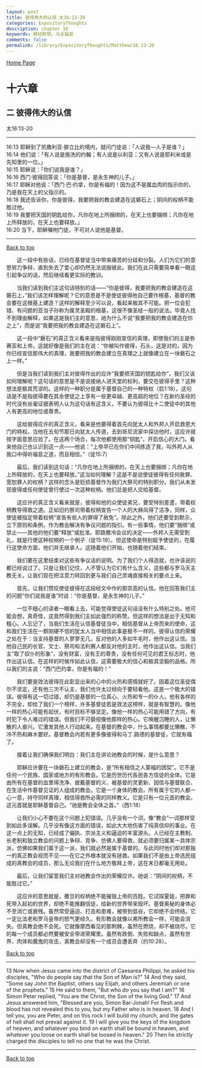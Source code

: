 ```yaml
---
layout: post
title: 彼得伟大的认信 太16:13-20
categories: ExpositoryThoughts
description: chapter 16
keywords: 释经默想，马太福音
comments: false
permalink: /library/ExpositoryThoughts/Matthew/16_13-20
---
```

[ Home Page ]({{site.baseurl}}/index) <br>

<a name="0"></a>
# 十六章 

## 二  彼得伟大的认信

太16:13-20

***

16:13 耶稣到了凯撒利亚·腓立比的境内，就问门徒说：「人说我—人子是谁？」<br>
16:14 他们说：「有人说是施洗的约翰；有人说是以利亚；又有人说是耶利米或是先知里的一位。」<br>
16:15 耶稣说：「你们说我是谁？」<br>
16:16 西门·彼得回答说：「你是基督，是永生神的儿子。」<br>
16:17 耶稣对他说：「西门·巴·约拿，你是有福的！因为这不是属血肉的指示你的，乃是我在天上的父指示的。<br>
16:18 我还告诉你，你是彼得，我要把我的教会建造在这磐石上；阴间的权柄不能胜过他。<br>
16:19 我要把天国的钥匙给你，凡你在地上所捆绑的，在天上也要捆绑；凡你在地上所释放的，在天上也要释放。」<br>
16:20 当下，耶稣嘱咐门徒，不可对人说他是基督。<br>

***

[Back to top](#0)

&emsp;&emsp;这一段中有些话，已经在基督徒当中带来痛苦的分歧和分裂。人们为它们的意思努力争辩，直到失去了爱心却仍然无法说服彼此。我们在此只需要简单看一眼这引起争议的话，然后继续看更实际的教训。

&emsp;&emsp;当我们读到我们主这句话特别的话——“你是彼得，我要把我的教会建造在这磐石上，”我们该怎样理解呢？它的意思是不是使徒彼得他自己要作根基，基督的教会要在这根基上建造？这样的解释至少可以说，看起来极其不可能。把一位会犯错、有问题的亚当子孙称为属灵圣殿的根基，这很不像圣经一般的说法。毕竟人找不到理由解释，如果这是我们主的意思，祂为什么不说“我要把我的教会建造在你之上”，而是说“我要把我的教会建造在这磐石上”。

&emsp;&emsp;这一段中“磐石”的真正含义看来是指彼得刚刚宣信的真理，即使我们的主是弥赛亚和上帝。这就好像是我们的主在说：“你被叫作彼得，石头，这是对的，因为你已经宣信那伟大的真理，我要把我的教会建立在真理之上就像建立在一块磐石之上一样。”

&emsp;&emsp;但是当我们读到我们主对彼得作出的应许“我要把天国的钥匙给你”，我们又该如何理解呢？这句话的意思是不是说接纳人进天堂的权利，要交在彼得手里？这种想法是极其荒谬的。这样的一种职分是属于基督自己的一种特权（启1:18）。这句话是不是指彼得要在其余使徒之上享有一些更卓越、更高超的地位？在新约圣经的时代没有丝毫证据表明人认为这句话有这含义，不要认为彼得比十二使徒中的其他人有更高的地位或尊贵。

&emsp;&emsp;这给彼得应许的真正含义，看来是他要得着首先向犹太人和外邦人开启救恩大门的特权。当他在五旬节那日向犹太人传道，去到哥尼流家中探访他时，这应许就按字面意思应验了。在这两个场合，每次他都使用那“钥匙”，开启信心的大门。看来他自己也认识到这一点——他说：“上帝早已在你们中间拣选了我，叫外邦人从我口中得听福音之道，而且相信。”（徒15:7）

&emsp;&emsp;最后，我们读到这句话：“凡你在地上所捆绑的，在天上也要捆绑；凡你在地上所释放的，在天上也要释放。”这当如何理解？这是不是说使徒彼得有任何赦罪、宽恕罪人的权柄？这样的念头是贬损基督作为我们大祭司的特别职分。我们从未发现彼得或任何使徒曾行使过一次这种权柄。他们总是把人交给基督。

&emsp;&emsp;这应许的真正含义看来就是，彼得和他的众使徒弟兄，要受特别差遣，带着权柄教导得救之道。正如旧约祭司带着权柄宣告一个人的大麻风得了洁净，同样，众使徒被指定带着权柄“宣告有些人的罪得了赦免”。除此之外，他们还要受到默示，立下原则和条例，作为教会解决有争议问题的指引。有一些事情，他们要“捆绑”或禁止——其他的他们要“释放”或批准。耶路撒冷会议的决定——外邦人无需受割礼，就是行使这种权柄的一个例子（徒15:19）。但这使命是特别赋予使徒的，在履行这使命方面，他们并无继承人。这随着他们开始，也随着他们结束。

&emsp;&emsp;我们要在这里结束对这些有争议话的说明。为了我们个人得造就，也许该说的都已经说过了。只是让我们记住，人不管认为它们有什么含义，这些都与罗马天主教无关。让我们现在把注意力转回到更与我们自己灵魂直接相关的要点上来。

&emsp;&emsp;首先，让我们赞叹使徒彼得在这段经文中作的那崇高的认信。他在回答我们主的问题“你们说我是谁”时说：“你是基督，是永生神的儿子。”

&emsp;&emsp;一位不细心的读者一眼看上去，可能觉得使徒这句话没有什么特别之处。他可能会想，真奇怪，这竟然得到我们主如此强烈的称赞。但这样的想法是出于无知和粗心。人忘记了，当我们生活在认信基督徒当中，相信基督从上帝而来的使命，这和我们生活在一群刚硬不信的犹太人当中相信此事是极不一样的。彼得认信的荣耀之处在于：当支持基督的人寥寥无几，反对他的人多如牛毛时，他作出这认信。当他自己民的长官、文士、祭司和法利赛人都反对他的主时，他作出这认信。当我们主“取了奴仆的形象”，没有财富，没有王的尊贵，没有任何可见的君王标志时，他作出这认信。在这样的时候作如此认信，这需要极大的信心和极其坚毅的品格。所以我们的主说：“西门巴约拿，你是有福的！”

&emsp;&emsp;我们要是效法彼得在此彰显出来的心中的火热和感情就好了。因着这位圣徒偶尔不坚定，还有他三次不认主，我们也许太过倾向于要轻看他。这是一个极大的错误。彼得有这一切过错，却仍是基督的一位真心、火热和专一的仆人。他有各样的不完全，却给了我们一个榜样，许多基督徒若是效法这榜样，就是有智慧的。像他一样的热心可能有起伏，有时目标不够坚定。像他一样的热心可能用错了方向，有时犯下令人难过的错误。但我们不可藐视像他那样的热心。它唤醒沉睡的人，让懒散的人奋兴。它激发其他人行动起来。在基督的教会中，什么事情都要比懒散、不冷不热和麻木要好。基督教会内若有更多像彼得和马丁.路德的基督徒，它就有福了。

&emsp;&emsp;接着让我们确保我们明白：我们主在讲论祂教会的时候，是什么意思？

&emsp;&emsp;耶稣应许要在一块磐石上建立的教会，是“所有相信之人蒙福的团契”。它不是任何一个民族、国家或地方的有形教会。它是历世历代各民各方信徒的全体。它是由所有在基督的血里得洗净、披戴基督的义、被基督的灵更新、因信与基督联合、在生活中作基督见证的人组成的教会。它是一个身体的教会。所有属于它的人都一心一意，持守同样真理，相信得救所必需的同样教义。它是只有一位元首的教会。这元首就是耶稣基督自己。“祂是教会全体之首。”（西1:18）

&emsp;&emsp;让我们小心不要在这个问题上犯错误。几乎没有一个词，像“教会”一词那样受到如此多误解。几乎没有像这方面的错误，如此大大地伤害了纯真信仰的事业。在这一点上的无知，已经成了偏执、宗派主义和逼迫的丰富源头。人已经在主教制、长老制和独立教会的问题上争辩、竞争、仿佛人要得救，就必须要归属某一具体宗派，仿佛如果我们属于这一派，我们就必然是属于基督的。与此同时他们却对那独一的真正教会视而不见——在它之外根本就没有拯救。如果我们不是由上帝选民组成的真教会的成员，那么无论我们在什么地方敬拜上帝，这在末日都毫无用处。

&emsp;&emsp;最后，让我们留意我们主对祂教会作出的荣耀应许。祂说：“阴间的权柄，不能胜过它。”

&emsp;&emsp;这应许的意思就是，撒旦的权柄绝不能摧毁上帝的百姓。它试探夏娃，把罪和死带入起初的世界，却绝不能推翻信徒，给新的世界带来毁坏。基督奥秘的身体必不至消亡或衰残。虽然常受逼迫、打击和患难，被带到低谷，它却绝不会终结。它一定比法老和罗马皇帝的怒气更经久。有形教会就像以弗所教会一样，可能会消失。但真教会绝不会死。它就像摩西看见的那荆棘，虽然在燃烧，却不被烧尽。它的每一个成员都必然要被安全带进荣耀里。虽然有跌倒、失败和缺点，虽然有世界、肉体和魔鬼的攻击，真教会却没有一个成员会遭丢弃（约10:28）。

[Back to top](#0)

***

13 Now when Jesus came into the district of Caesarea Philippi, he asked his disciples, "Who do people say that the Son of Man is?" 14 And they said, "Some say John the Baptist, others say Elijah, and others Jeremiah or one of the prophets." 15 He said to them, "But who do you say that I am?" 16 Simon Peter replied, "You are the Christ, the Son of the living God." 17 And Jesus answered him, "Blessed are you, Simon Bar-Jonah! For flesh and blood has not revealed this to you, but my Father who is in heaven. 18 And I tell you, you are Peter, and on this rock I will build my church, and the gates of hell shall not prevail against it. 19 I will give you the keys of the kingdom of heaven, and whatever you bind on earth shall be bound in heaven, and whatever you loose on earth shall be loosed in heaven." 20 Then he strictly charged the disciples to tell no one that he was the Christ.

***

[Back to top](#0)
